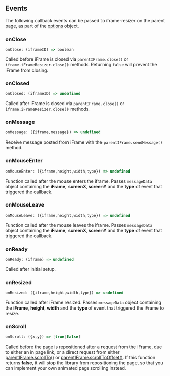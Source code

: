 ## Events

The following callback events can be passed to iframe-resizer on the parent page, as part of the [options](options.md) object.

### onClose

```js
onClose: (iframeID) => boolean
```

Called before iFrame is closed via `parentIFrame.close()` or `iframe.iFrameResizer.close()` methods. Returning `false` will prevent the iFrame from closing.

### onClosed

```js
onClosed: (iframeID) => undefined
```

Called after iFrame is closed via `parentIFrame.close()` or `iframe.iFrameResizer.close()` methods.

### onMessage

```js
onMessage: ({iframe,message}) => undefined
```

Receive message posted from iFrame with the `parentIFrame.sendMessage()` method.

### onMouseEnter

```js
onMouseEnter: ({iframe,height,width,type}) => undefined
```

Function called after the mouse enters the iframe. Passes `messageData` object containing the **iFrame**, **screenX**, **screenY** and the **type** of event that triggered the callback.

### onMouseLeave

```js
onMouseLeave: ({iframe,height,width,type}) => undefined
```

Function called after the mouse leaves the iframe. Passes `messageData` object containing the **iFrame**, **screenX**, **screenY** and the **type** of event that triggered the callback.

### onReady

```js
onReady: (iframe) => undefined
```

Called after initial setup.

### onResized

```js
onResized: ({iframe,height,width,type}) => undefined
```

Function called after iFrame resized. Passes `messageData` object containing the **iFrame**, **height**, **width** and the **type** of event that triggered the iFrame to resize.

### onScroll

```js
onScroll: ({x,y}) => [true|false]
```

Called before the page is repositioned after a request from the iFrame, due to either an in page link, or a direct request from either [parentIFrame.scrollTo()](../iframed_page/methods.md#scrolltoxy) or [parentIFrame.scrollToOffset()](../iframed_page/methods.md#scrolltooffsetxy). If this function returns **false**, it will stop the library from repositioning the page, so that you can implement your own animated page scrolling instead.
